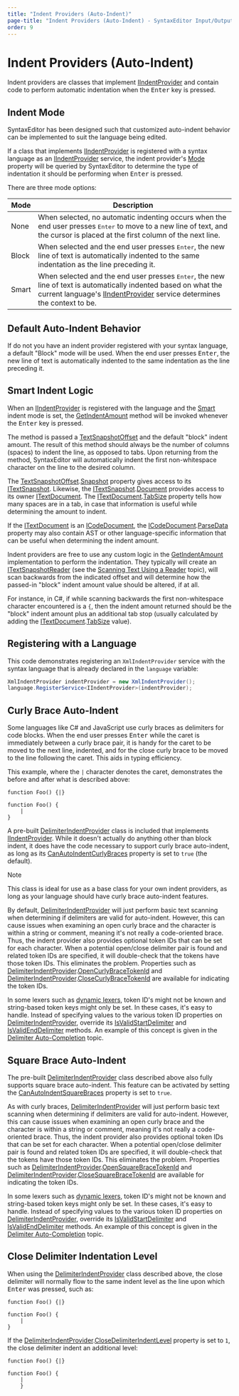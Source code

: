 ```yaml
---
title: "Indent Providers (Auto-Indent)"
page-title: "Indent Providers (Auto-Indent) - SyntaxEditor Input/Output Features"
order: 9
---
```

# Indent Providers (Auto-Indent)

Indent providers are classes that implement [IIndentProvider](xref:@ActiproUIRoot.Controls.SyntaxEditor.IIndentProvider) and contain code to perform automatic indentation when the <kbd>Enter</kbd> key is pressed.

## Indent Mode

SyntaxEditor has been designed such that customized auto-indent behavior can be implemented to suit the language being edited.

If a class that implements [IIndentProvider](xref:@ActiproUIRoot.Controls.SyntaxEditor.IIndentProvider) is registered with a syntax language as an [IIndentProvider](xref:@ActiproUIRoot.Controls.SyntaxEditor.IIndentProvider) service, the indent provider's [Mode](xref:@ActiproUIRoot.Controls.SyntaxEditor.IIndentProvider.Mode) property will be queried by SyntaxEditor to determine the type of indentation it should be performing when <kbd>Enter</kbd> is pressed.

There are three mode options:

| Mode | Description |
|-----|-----|
| None | When selected, no automatic indenting occurs when the end user presses <kbd>Enter</kbd> to move to a new line of text, and the cursor is placed at the first column of the next line. |
| Block | When selected and the end user presses <kbd>Enter</kbd>, the new line of text is automatically indented to the same indentation as the line preceding it. |
| Smart | When selected and the end user presses <kbd>Enter</kbd>, the new line of text is automatically indented based on what the current language's [IIndentProvider](xref:@ActiproUIRoot.Controls.SyntaxEditor.IIndentProvider) service determines the context to be. |

## Default Auto-Indent Behavior

If do not you have an indent provider registered with your syntax language, a default "Block" mode will be used. When the end user presses <kbd>Enter</kbd>, the new line of text is automatically indented to the same indentation as the line preceding it.

## Smart Indent Logic

When an [IIndentProvider](xref:@ActiproUIRoot.Controls.SyntaxEditor.IIndentProvider) is registered with the language and the [Smart](xref:@ActiproUIRoot.Controls.SyntaxEditor.IndentMode.Smart) indent mode is set, the [GetIndentAmount](xref:@ActiproUIRoot.Controls.SyntaxEditor.IIndentProvider.GetIndentAmount*) method will be invoked whenever the <kbd>Enter</kbd> key is pressed.

The method is passed a [TextSnapshotOffset](xref:ActiproSoftware.Text.TextSnapshotOffset) and the default "block" indent amount.  The result of this method should always be the number of columns (spaces) to indent the line, as opposed to tabs.  Upon returning from the method, SyntaxEditor will automatically indent the first non-whitespace character on the line to the desired column.

The [TextSnapshotOffset](xref:ActiproSoftware.Text.TextSnapshotOffset).[Snapshot](xref:ActiproSoftware.Text.TextSnapshotOffset.Snapshot) property gives access to its [ITextSnapshot](xref:ActiproSoftware.Text.ITextSnapshot).  Likewise, the [ITextSnapshot](xref:ActiproSoftware.Text.ITextSnapshot).[Document](xref:ActiproSoftware.Text.ITextSnapshot.Document) provides access to its owner [ITextDocument](xref:ActiproSoftware.Text.ITextDocument).  The [ITextDocument](xref:ActiproSoftware.Text.ITextDocument).[TabSize](xref:ActiproSoftware.Text.ITextDocument.TabSize) property tells how many spaces are in a tab, in case that information is useful while determining the amount to indent.

If the [ITextDocument](xref:ActiproSoftware.Text.ITextDocument) is an [ICodeDocument](xref:ActiproSoftware.Text.ICodeDocument), the [ICodeDocument](xref:ActiproSoftware.Text.ICodeDocument).[ParseData](xref:ActiproSoftware.Text.ICodeDocument.ParseData) property may also contain AST or other language-specific information that can be useful when determining the indent amount.

Indent providers are free to use any custom logic in the [GetIndentAmount](xref:@ActiproUIRoot.Controls.SyntaxEditor.IIndentProvider.GetIndentAmount*) implementation to perform the indentation.  They typically will create an [ITextSnapshotReader](xref:ActiproSoftware.Text.ITextSnapshotReader) (see the [Scanning Text Using a Reader](../../text-parsing/core-text/scanning-text.md) topic), will scan backwards from the indicated offset and will determine how the passed-in "block" indent amount value should be altered, if at all.

For instance, in C#, if while scanning backwards the first non-whitespace character encountered is a `{`, then the indent amount returned should be the "block" indent amount plus an additional tab stop (usually calculated by adding the [ITextDocument](xref:ActiproSoftware.Text.ITextDocument).[TabSize](xref:ActiproSoftware.Text.ITextDocument.TabSize) value).

## Registering with a Language

This code demonstrates registering an `XmlIndentProvider` service with the syntax language that is already declared in the `language` variable:

```csharp
XmlIndentProvider indentProvider = new XmlIndentProvider();
language.RegisterService<IIndentProvider>(indentProvider);
```

## Curly Brace Auto-Indent

Some languages like C# and JavaScript use curly braces as delimiters for code blocks.  When the end user presses <kbd>Enter</kbd> while the caret is immediately between a curly brace pair, it is handy for the caret to be moved to the next line, indented, and for the close curly brace to be moved to the line following the caret.  This aids in typing efficiency.

This example, where the `|` character denotes the caret, demonstrates the before and after what is described above:

```
function Foo() {|}
```

```
function Foo() {
	|
}
```

A pre-built [DelimiterIndentProvider](xref:@ActiproUIRoot.Controls.SyntaxEditor.Implementation.DelimiterIndentProvider) class is included that implements [IIndentProvider](xref:@ActiproUIRoot.Controls.SyntaxEditor.IIndentProvider).  While it doesn't actually do anything other than block indent, it does have the code necessary to support curly brace auto-indent, as long as its [CanAutoIndentCurlyBraces](xref:@ActiproUIRoot.Controls.SyntaxEditor.Implementation.DelimiterIndentProvider.CanAutoIndentCurlyBraces) property is set to `true` (the default).

> [!NOTE]
> This class is ideal for use as a base class for your own indent providers, as long as your language should have curly brace auto-indent features.

By default, [DelimiterIndentProvider](xref:@ActiproUIRoot.Controls.SyntaxEditor.Implementation.DelimiterIndentProvider) will just perform basic text scanning when determining if delimiters are valid for auto-indent.  However, this can cause issues when examining an open curly brace and the character is within a string or comment, meaning it's not really a code-oriented brace.  Thus, the indent provider also provides optional token IDs that can be set for each character.  When a potential open/close delimiter pair is found and related token IDs are specified, it will double-check that the tokens have those token IDs.  This eliminates the problem.  Properties such as [DelimiterIndentProvider](xref:@ActiproUIRoot.Controls.SyntaxEditor.Implementation.DelimiterIndentProvider).[OpenCurlyBraceTokenId](xref:@ActiproUIRoot.Controls.SyntaxEditor.Implementation.DelimiterIndentProvider.OpenCurlyBraceTokenId) and [DelimiterIndentProvider](xref:@ActiproUIRoot.Controls.SyntaxEditor.Implementation.DelimiterIndentProvider).[CloseCurlyBraceTokenId](xref:@ActiproUIRoot.Controls.SyntaxEditor.Implementation.DelimiterIndentProvider.CloseCurlyBraceTokenId) are available for indicating the token IDs.

In some lexers such as [dynamic lexers](../../text-parsing/lexing/dynamic-lexers.md), token ID's might not be known and string-based token keys might only be set.  In these cases, it's easy to handle.  Instead of specifying values to the various token ID properties on [DelimiterIndentProvider](xref:@ActiproUIRoot.Controls.SyntaxEditor.Implementation.DelimiterIndentProvider), override its [IsValidStartDelimiter](xref:@ActiproUIRoot.Controls.SyntaxEditor.Implementation.DelimiterIndentProvider.IsValidStartDelimiter*) and [IsValidEndDelimiter](xref:@ActiproUIRoot.Controls.SyntaxEditor.Implementation.DelimiterIndentProvider.IsValidEndDelimiter*) methods.  An example of this concept is given in the [Delimiter Auto-Completion](delimiter-auto-completion.md) topic.

## Square Brace Auto-Indent

The pre-built [DelimiterIndentProvider](xref:@ActiproUIRoot.Controls.SyntaxEditor.Implementation.DelimiterIndentProvider) class described above also fully supports square brace auto-indent.  This feature can be activated by setting the [CanAutoIndentSquareBraces](xref:@ActiproUIRoot.Controls.SyntaxEditor.Implementation.DelimiterIndentProvider.CanAutoIndentSquareBraces) property is set to `true`.

As with curly braces, [DelimiterIndentProvider](xref:@ActiproUIRoot.Controls.SyntaxEditor.Implementation.DelimiterIndentProvider) will just perform basic text scanning when determining if delimiters are valid for auto-indent.  However, this can cause issues when examining an open curly brace and the character is within a string or comment, meaning it's not really a code-oriented brace.  Thus, the indent provider also provides optional token IDs that can be set for each character.  When a potential open/close delimiter pair is found and related token IDs are specified, it will double-check that the tokens have those token IDs.  This eliminates the problem.  Properties such as [DelimiterIndentProvider](xref:@ActiproUIRoot.Controls.SyntaxEditor.Implementation.DelimiterIndentProvider).[OpenSquareBraceTokenId](xref:@ActiproUIRoot.Controls.SyntaxEditor.Implementation.DelimiterIndentProvider.OpenSquareBraceTokenId) and [DelimiterIndentProvider](xref:@ActiproUIRoot.Controls.SyntaxEditor.Implementation.DelimiterIndentProvider).[CloseSquareBraceTokenId](xref:@ActiproUIRoot.Controls.SyntaxEditor.Implementation.DelimiterIndentProvider.CloseSquareBraceTokenId) are available for indicating the token IDs.

In some lexers such as [dynamic lexers](../../text-parsing/lexing/dynamic-lexers.md), token ID's might not be known and string-based token keys might only be set.  In these cases, it's easy to handle.  Instead of specifying values to the various token ID properties on [DelimiterIndentProvider](xref:@ActiproUIRoot.Controls.SyntaxEditor.Implementation.DelimiterIndentProvider), override its [IsValidStartDelimiter](xref:@ActiproUIRoot.Controls.SyntaxEditor.Implementation.DelimiterIndentProvider.IsValidStartDelimiter*) and [IsValidEndDelimiter](xref:@ActiproUIRoot.Controls.SyntaxEditor.Implementation.DelimiterIndentProvider.IsValidEndDelimiter*) methods.  An example of this concept is given in the [Delimiter Auto-Completion](delimiter-auto-completion.md) topic.

## Close Delimiter Indentation Level

When using the [DelimiterIndentProvider](xref:@ActiproUIRoot.Controls.SyntaxEditor.Implementation.DelimiterIndentProvider) class described above, the close delimiter will normally flow to the same indent level as the line upon which <kbd>Enter</kbd> was pressed, such as:

```
function Foo() {|}
```

```
function Foo() {
	|
}
```

If the [DelimiterIndentProvider](xref:@ActiproUIRoot.Controls.SyntaxEditor.Implementation.DelimiterIndentProvider).[CloseDelimiterIndentLevel](xref:@ActiproUIRoot.Controls.SyntaxEditor.Implementation.DelimiterIndentProvider.CloseDelimiterIndentLevel) property is set to `1`, the close delimiter indent an additional level:

```
function Foo() {|}
```

```
function Foo() {
	|
	}
```

